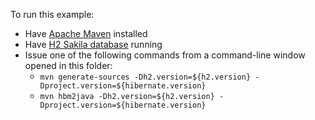 <!--
  ~ Copyright 2004 - 2025 Red Hat, Inc.
  ~
  ~ Licensed under the Apache License, Version 2.0 (the "License");
  ~ you may not use this file except in compliance with the License.
  ~ You may obtain a copy of the License at
  ~
  ~     http://www.apache.org/licenses/LICENSE-2.0
  ~
  ~ Unless required by applicable law or agreed to in writing, software
  ~ distributed under the License is distributed on an "AS IS" basis,
  ~ WITHOUT WARRANTIES OR CONDITIONS OF ANY KIND, either express or implied.
  ~ See the License for the specific language governing permissions and
  ~ limitations under the License.
  -->
To run this example:
  - Have [Apache Maven](https://maven.apache.org) installed
  - Have [H2 Sakila database](https://github.com/hibernate/sakila-h2) running
  - Issue one of the following commands from a command-line window opened in this folder:
    - `mvn generate-sources -Dh2.version=${h2.version} -Dproject.version=${hibernate.version}`
    - `mvn hbm2java -Dh2.version=${h2.version} -Dproject.version=${hibernate.version}` 
  